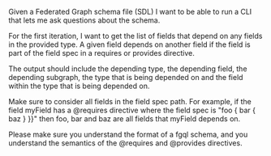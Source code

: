 Given a Federated Graph schema file (SDL) I want to be able to run a CLI that
lets me ask questions about the schema.

For the first iteration, I want to get the list of fields that depend on any fields
in the provided type. A given field depends on another field if the field is part of
the field spec in a requires or provides directive.

The output should include the depending type, the depending
field, the depending subgraph, the type that is being depended on and the field within
the type that is being depended on.

Make sure to consider all fields in the field spec path. For example, if the field myField
has a @requires directive where the field spec is "foo { bar { baz } }}" then foo, bar and
baz are all fields that myField depends on.

Please make sure you understand the format of a fgql schema, and you understand the semantics
of the @requires and @provides directives.

